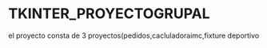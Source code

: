# TKINTER_PROYECTOGRUPAL
el proyecto consta de 3 proyectos(pedidos,cacluladoraimc,fixture deportivo
